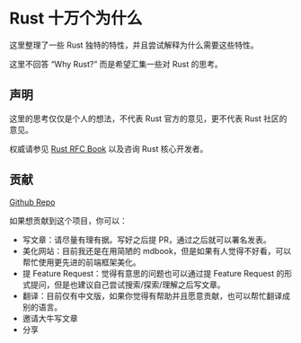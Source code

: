 # Rust 十万个为什么
这里整理了一些 Rust 独特的特性，并且尝试解释为什么需要这些特性。

这里不回答 “Why Rust?” 而是希望汇集一些对 Rust 的思考。

## 声明

这里的思考仅仅是个人的想法，不代表 Rust 官方的意见，更不代表 Rust 社区的意见。

权威请参见 [Rust RFC Book](https://rust-lang.github.io/rfcs/) 以及咨询 Rust 核心开发者。

## 贡献

[Github Repo](https://github.com/ifsheldon/RustWHY)

如果想贡献到这个项目，你可以：

* 写文章：请尽量有理有据。写好之后提 PR，通过之后就可以署名发表。
* 美化网站：目前我还是在用简陋的 mdbook，但是如果有人觉得不好看，可以帮忙使用更先进的前端框架美化。
* 提 Feature Request：觉得有意思的问题也可以通过提 Feature Request 的形式提问，但是也建议自己尝试搜索/探索/理解之后写文章。
* 翻译：目前仅有中文版，如果你觉得有帮助并且愿意贡献，也可以帮忙翻译成别的语言。
* 邀请大牛写文章
* 分享
